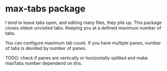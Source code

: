 # max-tabs package

I tend to leave tabs open, and editing many files, they pile up.  This package
closes oldest unvisited tabs. Keeping you at a defined maximum number of tabs.

You can configure maximum tab count.  If you have multiple panes, number of
tabs is devided by number of panes.

TODO:
  check if panes are vertically or horizontally splitted and make maxTabs
  number dependend on this.

